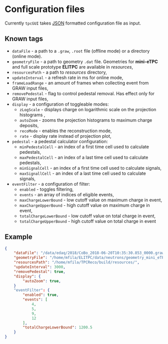 # Configuration files

Currently `tpcGUI` takes [JSON](https://en.wikipedia.org/wiki/JSON#Syntax) formatted configuration file as input.

## Known tags

- `dataFile` - a path to a `.graw`, `.root` file (offline mode) or a directory (online mode).
- `geometryFile` - a path to geometry `.dat` file. Geometries for **mini-eTPC** and full scale prototype **ELITPC** are available in _resources_,
- `resourcesPath` - a path to _resources_ directory,
- `updateInterval` - a refresh rate in ms for online mode,
- `frameLoadRange` - an amount of frames when collecting event from GRAW input files,
- `removePedestal` - flag to control pedestal removal. Has effect only for GRAW input files,
- `display` - a configuration of toggleable modes:
  - `zLogScale` - displays charge on logarithmic scale on the projection histograms ,
  - `autoZoom` - zooms the projection histograms to maximum charge deposits,
  - `recoMode` - enables the reconstruction mode,
  - `rate` - display rate instead of projection plot,
- `pedestal` - a pedestal calculator configuration:
  - `minPedestalCell` - an index of a first time cell used to calculate pedestals,
  - `maxPedestalCell` - an index of a last time cell used to calculate pedestals,
  - `minSignalCell` - an index of a first time cell used to calculate signals,
  - `maxSignallCell` - an index of a last time cell used to calculate signals,
- `eventFilter` - a configuration of filter:
  - `enabled` - toggles filtering,
  - `events` - an array of indices of eligible events,
  - `maxChargeLowerBound` - low cutoff value on maximum charge in event,
  - `maxChargeUpperBound` - high cutoff value on maximum charge in event,
  - `totalChargeLowerBound` - low cutoff value on total charge in event,
  - `totalChargeUpperBound` - high cutoff value on total charge in event

## Example

```json
{
    "dataFile": "/data/edaq/2018/CoBo_2018-06-20T10:35:30.853_0000.graw",
    "geometryFile": "/home/mfila/ELITPC/data/neutrons/geometry_mini_eTPC_2018-06-19T10:35:30.853.dat",
    "resourcesPath": "/home/mfila/TPCReco/build/resources/",
    "updateInterval": 3000,
    "removePedestal": true,
    "display": {
        "autoZoom": true,
    }
    "eventFilter": {
        "enabled": true,
        "events": [
            4,
            5,
            9,
            12
        ],
        "totalChargeLowerBound": 1200.5
    }
}
```
